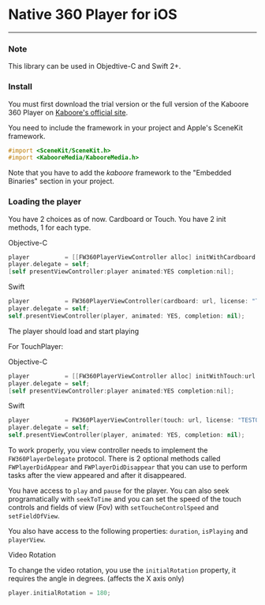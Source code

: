 # Native 360 Player for iOS
---

### Note

This library can be used in Objedtive-C and Swift 2+.

### Install

You must first download the trial version or the full version of the Kaboore 360 Player on
[Kaboore's official site](http://kaboore.com/#products).

You need to include the framework in your project and Apple's SceneKit framework.

```objective-c
#import <SceneKit/SceneKit.h>
#import <KabooreMedia/KabooreMedia.h>
```

Note that you have to add the _kaboore_ framework to the "Embedded Binaries" section in your project.

### Loading the player

You have 2 choices as of now. Cardboard or Touch. You have 2 init methods, 1 for each type.

Objective-C

```objective-c
player          = [[FW360PlayerViewController alloc] initWithCardboard:url withLicense:@"TEST000000000000000000000000000000000000"];
player.delegate = self;
[self presentViewController:player animated:YES completion:nil];
```

Swift

```swift
player          = FW360PlayerViewController(cardboard: url, license: "TEST000000000000000000000000000000000000");
player.delegate = self;
self.presentViewController(player, animated: YES, completion: nil);
```

The player should load and start playing

For TouchPlayer:	

Objective-C 

```objective-c
player          = [[FW360PlayerViewController alloc] initWithTouch:url withLicense:@"TEST000000000000000000000000000000000000"];
player.delegate = self;
[self presentViewController:player animated:YES completion:nil];
```

Swift
	
```swift
player          = FW360PlayerViewController(touch: url, license: "TEST000000000000000000000000000000000000");
player.delegate = self;
self.presentViewController(player, animated: YES, completion: nil);
```	

To work properly, you view controller needs to implement the `FW360PlayerDelegate` protocol. There is 2 optional methods called `FWPlayerDidAppear` and `FWPlayerDidDisappear` that you can use to perform tasks after the view appeared and after it disappeared.

You have access to `play` and `pause` for the player. You can also seek programatically with `seekToTime` and you can set the speed of the touch controls and fields of view (Fov) with `setToucheControlSpeed` and `setFieldOfView`.

You also have access to the following properties: `duration`, `isPlaying` and `playerView`.


Video Rotation

To change the video rotation, you use the `initialRotation` property, it requires the angle in degrees. (affects the X axis only)

```objective-c
player.initialRotation = 180;
```